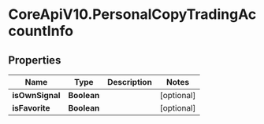 # CoreApiV10.PersonalCopyTradingAccountInfo

## Properties
Name | Type | Description | Notes
------------ | ------------- | ------------- | -------------
**isOwnSignal** | **Boolean** |  | [optional] 
**isFavorite** | **Boolean** |  | [optional] 


